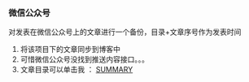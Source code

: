 ### 微信公众号

对发表在微信公众号上的文章进行一个备份，目录+文章序号作为发表时间

1. 将该项目下的文章同步到博客中
2. 可惜微信公众号没找到推送内容接口。。。
3. 文章目录可以单击我 ： [SUMMARY](/SUMMARY.md)
